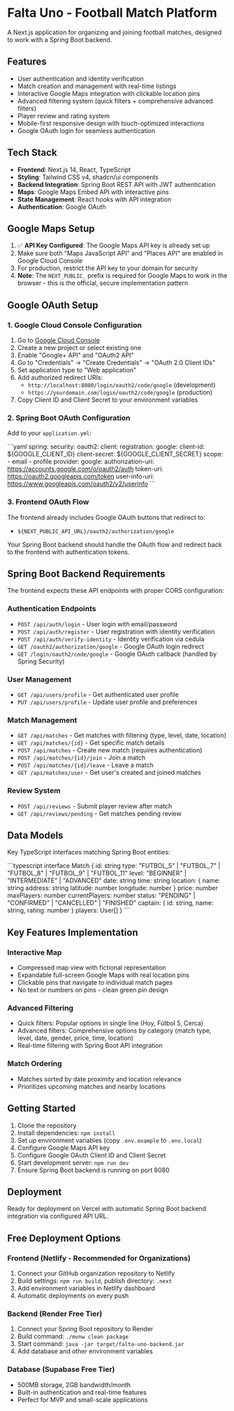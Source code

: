 # Falta Uno - Football Match Platform

A Next.js application for organizing and joining football matches, designed to work with a Spring Boot backend.

## Features

- User authentication and identity verification
- Match creation and management with real-time listings
- Interactive Google Maps integration with clickable location pins
- Advanced filtering system (quick filters + comprehensive advanced filters)
- Player review and rating system
- Mobile-first responsive design with touch-optimized interactions
- Google OAuth login for seamless authentication

## Tech Stack

- **Frontend**: Next.js 14, React, TypeScript
- **Styling**: Tailwind CSS v4, shadcn/ui components
- **Backend Integration**: Spring Boot REST API with JWT authentication
- **Maps**: Google Maps Embed API with interactive pins
- **State Management**: React hooks with API integration
- **Authentication**: Google OAuth
  

## Google Maps Setup

1. ✅ **API Key Configured**: The Google Maps API key is already set up
2. Make sure both "Maps JavaScript API" and "Places API" are enabled in Google Cloud Console
3. For production, restrict the API key to your domain for security
4. **Note**: The `NEXT_PUBLIC_` prefix is required for Google Maps to work in the browser - this is the official, secure implementation pattern

## Google OAuth Setup

### 1. Google Cloud Console Configuration
1. Go to [Google Cloud Console](https://console.cloud.google.com/)
2. Create a new project or select existing one
3. Enable "Google+ API" and "OAuth2 API"
4. Go to "Credentials" → "Create Credentials" → "OAuth 2.0 Client IDs"
5. Set application type to "Web application"
6. Add authorized redirect URIs:
   - `http://localhost:8080/login/oauth2/code/google` (development)
   - `https://yourdomain.com/login/oauth2/code/google` (production)
7. Copy Client ID and Client Secret to your environment variables

### 2. Spring Boot OAuth Configuration
Add to your `application.yml`:

\`\`\`yaml
spring:
  security:
    oauth2:
      client:
        registration:
          google:
            client-id: ${GOOGLE_CLIENT_ID}
            client-secret: ${GOOGLE_CLIENT_SECRET}
            scope:
              - email
              - profile
        provider:
          google:
            authorization-uri: https://accounts.google.com/o/oauth2/auth
            token-uri: https://oauth2.googleapis.com/token
            user-info-uri: https://www.googleapis.com/oauth2/v2/userinfo
\`\`\`

### 3. Frontend OAuth Flow
The frontend already includes Google OAuth buttons that redirect to:
- `${NEXT_PUBLIC_API_URL}/oauth2/authorization/google`

Your Spring Boot backend should handle the OAuth flow and redirect back to the frontend with authentication tokens.

## Spring Boot Backend Requirements

The frontend expects these API endpoints with proper CORS configuration:

### Authentication Endpoints
- `POST /api/auth/login` - User login with email/password
- `POST /api/auth/register` - User registration with identity verification
- `POST /api/auth/verify-identity` - Identity verification via cedula
- `GET /oauth2/authorization/google` - Google OAuth login redirect
- `GET /login/oauth2/code/google` - Google OAuth callback (handled by Spring Security)

### User Management
- `GET /api/users/profile` - Get authenticated user profile
- `PUT /api/users/profile` - Update user profile and preferences

### Match Management
- `GET /api/matches` - Get matches with filtering (type, level, date, location)
- `GET /api/matches/{id}` - Get specific match details
- `POST /api/matches` - Create new match (requires authentication)
- `POST /api/matches/{id}/join` - Join a match
- `POST /api/matches/{id}/leave` - Leave a match
- `GET /api/matches/user` - Get user's created and joined matches

### Review System
- `POST /api/reviews` - Submit player review after match
- `GET /api/reviews/pending` - Get matches pending review

## Data Models

Key TypeScript interfaces matching Spring Boot entities:

\`\`\`typescript
interface Match {
  id: string
  type: "FUTBOL_5" | "FUTBOL_7" | "FUTBOL_8" | "FUTBOL_9" | "FUTBOL_11"
  level: "BEGINNER" | "INTERMEDIATE" | "ADVANCED"
  date: string
  time: string
  location: {
    name: string
    address: string
    latitude: number
    longitude: number
  }
  price: number
  maxPlayers: number
  currentPlayers: number
  status: "PENDING" | "CONFIRMED" | "CANCELLED" | "FINISHED"
  captain: { id: string, name: string, rating: number }
  players: User[]
}
\`\`\`

## Key Features Implementation

### Interactive Map
- Compressed map view with fictional representation
- Expandable full-screen Google Maps with real location pins
- Clickable pins that navigate to individual match pages
- No text or numbers on pins - clean green pin design

### Advanced Filtering
- Quick filters: Popular options in single line (Hoy, Fútbol 5, Cerca)
- Advanced filters: Comprehensive options by category (match type, level, date, gender, price, time, location)
- Real-time filtering with Spring Boot API integration

### Match Ordering
- Matches sorted by date proximity and location relevance
- Prioritizes upcoming matches and nearby locations

## Getting Started

1. Clone the repository
2. Install dependencies: `npm install`
3. Set up environment variables (copy `.env.example` to `.env.local`)
4. Configure Google Maps API key
5. Configure Google OAuth Client ID and Client Secret
6. Start development server: `npm run dev`
7. Ensure Spring Boot backend is running on port 8080

## Deployment

Ready for deployment on Vercel with automatic Spring Boot backend integration via configured API URL.

## Free Deployment Options

### Frontend (Netlify - Recommended for Organizations)
1. Connect your GitHub organization repository to Netlify
2. Build settings: `npm run build`, publish directory: `.next`
3. Add environment variables in Netlify dashboard
4. Automatic deployments on every push

### Backend (Render Free Tier)
1. Connect your Spring Boot repository to Render
2. Build command: `./mvnw clean package`
3. Start command: `java -jar target/falta-uno-backend.jar`
4. Add database and other environment variables

### Database (Supabase Free Tier)
- 500MB storage, 2GB bandwidth/month
- Built-in authentication and real-time features
- Perfect for MVP and small-scale applications
